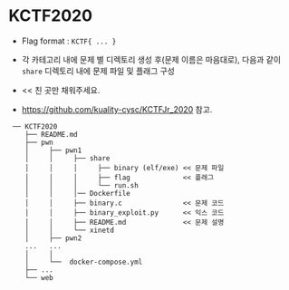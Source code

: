 # KCTF2020

- Flag format : `KCTF{ ... }`

- 각 카테고리 내에 문제 별 디렉토리 생성 후(문제 이름은 마음대로), 다음과 같이 `share` 디렉토리 내에 문제 파일 및 플래그 구성

- << 친 곳만 채워주세요.
- https://github.com/kuality-cysc/KCTFJr_2020 참고.

```
 ── KCTF2020
    ├── README.md
    ├── pwn
    │     ├── pwn1
    │     │     ├── share
    │     │     │     ├── binary (elf/exe) << 문제 파일
    │     │     │     ├── flag             << 플래그
    │     │     │     └── run.sh
    │     │     │── Dockerfile 
    │     │     ├── binary.c               << 문제 코드
    │     │     ├── binary_exploit.py      << 익스 코드
    │     │     ├── README.md              << 문제 설명
    │     │     └── xinetd
    │     ├── pwn2
    ...   ...
    │     │
    │     └──  docker-compose.yml
    ├── ...
    └── web
```

